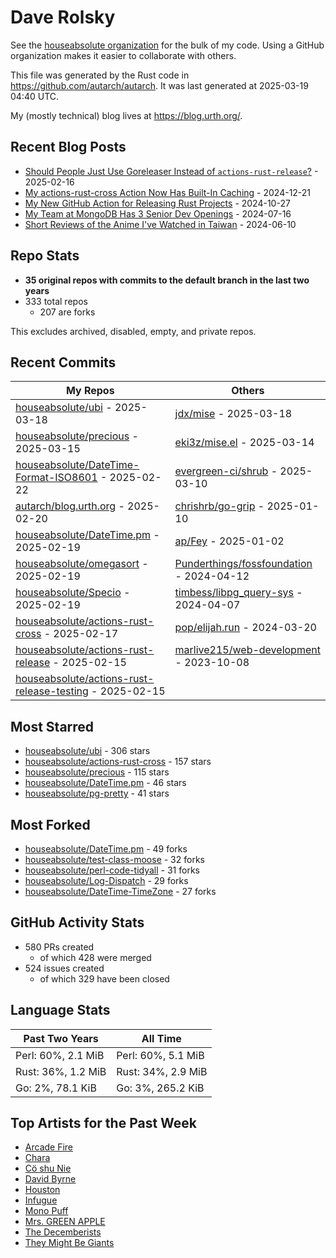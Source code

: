 
# Dave Rolsky

See the [houseabsolute organization](https://github.com/houseabsolute) for the
bulk of my code. Using a GitHub organization makes it easier to collaborate
with others.

This file was generated by the Rust code in
https://github.com/autarch/autarch. It was last generated at 2025-03-19 04:40 UTC.

My (mostly technical) blog lives at https://blog.urth.org/.

## Recent Blog Posts

- [Should People Just Use Goreleaser Instead of `actions-rust-release`?](https://blog.urth.org/2025/02/16/should-people-just-use-goreleaser-instead-of-actions-rust-release/) - 2025-02-16
- [My actions-rust-cross Action Now Has Built-In Caching](https://blog.urth.org/2024/12/21/my-actions-rust-cross-action-now-has-built-in-caching/) - 2024-12-21
- [My New GitHub Action for Releasing Rust Projects](https://blog.urth.org/2024/10/27/my-new-github-action-for-releasing-rust-projects/) - 2024-10-27
- [My Team at MongoDB Has 3 Senior Dev Openings](https://blog.urth.org/2024/07/16/my-team-at-mongodb-has-3-senior-dev-openings/) - 2024-07-16
- [Short Reviews of the Anime I&#39;ve Watched in Taiwan](https://blog.urth.org/2024/06/10/short-reviews-of-the-anime-i-ve-watched-in-taiwan/) - 2024-06-10


## Repo Stats
- **35 original repos with commits to the default branch in the last two years**
- 333 total repos
  - 207 are forks

This excludes archived, disabled, empty, and private repos.

## Recent Commits
| My Repos | Others |
|----------|--------|
| [houseabsolute/ubi](https://github.com/houseabsolute/ubi) - 2025-03-18              | [jdx/mise](https://github.com/jdx/mise) - 2025-03-18                |
| [houseabsolute/precious](https://github.com/houseabsolute/precious) - 2025-03-15              | [eki3z/mise.el](https://github.com/eki3z/mise.el) - 2025-03-14                |
| [houseabsolute/DateTime-Format-ISO8601](https://github.com/houseabsolute/DateTime-Format-ISO8601) - 2025-02-22              | [evergreen-ci/shrub](https://github.com/evergreen-ci/shrub) - 2025-03-10                |
| [autarch/blog.urth.org](https://github.com/autarch/blog.urth.org) - 2025-02-20              | [chrishrb/go-grip](https://github.com/chrishrb/go-grip) - 2025-01-10                |
| [houseabsolute/DateTime.pm](https://github.com/houseabsolute/DateTime.pm) - 2025-02-19              | [ap/Fey](https://github.com/ap/Fey) - 2025-01-02                |
| [houseabsolute/omegasort](https://github.com/houseabsolute/omegasort) - 2025-02-19              | [Punderthings/fossfoundation](https://github.com/Punderthings/fossfoundation) - 2024-04-12                |
| [houseabsolute/Specio](https://github.com/houseabsolute/Specio) - 2025-02-19              | [timbess/libpg_query-sys](https://github.com/timbess/libpg_query-sys) - 2024-04-07                |
| [houseabsolute/actions-rust-cross](https://github.com/houseabsolute/actions-rust-cross) - 2025-02-17              | [pop/elijah.run](https://github.com/pop/elijah.run) - 2024-03-20                |
| [houseabsolute/actions-rust-release](https://github.com/houseabsolute/actions-rust-release) - 2025-02-15              | [marlive215/web-development](https://github.com/marlive215/web-development) - 2023-10-08                |
| [houseabsolute/actions-rust-release-testing](https://github.com/houseabsolute/actions-rust-release-testing) - 2025-02-15              |                 |


## Most Starred
- [houseabsolute/ubi](https://github.com/houseabsolute/ubi) - 306 stars
- [houseabsolute/actions-rust-cross](https://github.com/houseabsolute/actions-rust-cross) - 157 stars
- [houseabsolute/precious](https://github.com/houseabsolute/precious) - 115 stars
- [houseabsolute/DateTime.pm](https://github.com/houseabsolute/DateTime.pm) - 46 stars
- [houseabsolute/pg-pretty](https://github.com/houseabsolute/pg-pretty) - 41 stars


## Most Forked
- [houseabsolute/DateTime.pm](https://github.com/houseabsolute/DateTime.pm) - 49 forks
- [houseabsolute/test-class-moose](https://github.com/houseabsolute/test-class-moose) - 32 forks
- [houseabsolute/perl-code-tidyall](https://github.com/houseabsolute/perl-code-tidyall) - 31 forks
- [houseabsolute/Log-Dispatch](https://github.com/houseabsolute/Log-Dispatch) - 29 forks
- [houseabsolute/DateTime-TimeZone](https://github.com/houseabsolute/DateTime-TimeZone) - 27 forks


## GitHub Activity Stats
- 580 PRs created
  - of which 428 were merged
- 524 issues created
  - of which 329 have been closed

## Language Stats
| Past Two Years        | All Time                |
|-----------------------|-------------------------|
| Perl: 60%, 2.1 MiB              | Perl: 60%, 5.1 MiB                |
| Rust: 36%, 1.2 MiB              | Rust: 34%, 2.9 MiB                |
| Go: 2%, 78.1 KiB              | Go: 3%, 265.2 KiB                |


## Top Artists for the Past Week
* [Arcade Fire](https://musicbrainz.org/artist/52074ba6-e495-4ef3-9bb4-0703888a9f68)
* [Chara](https://musicbrainz.org/artist/94812064-a7c2-49d2-b6b0-b9e76289bf87)
* [Cö shu Nie](https://musicbrainz.org/artist/d38d4afb-3c51-4cd5-b6e9-5d4ec71d2440)
* [David Byrne](https://musicbrainz.org/artist/d4659efb-b8eb-4f03-95e9-f69ce35967a9)
* [Houston](https://musicbrainz.org/artist/7b856335-76b2-4787-86ea-c2619383cbb7)
* [Infugue](https://musicbrainz.org/search?query=Infugue&amp;type=artist&amp;method=indexed)
* [Mono Puff](https://musicbrainz.org/artist/54273aba-2714-4648-a64c-5dfda8cd6caa)
* [Mrs. GREEN APPLE](https://musicbrainz.org/artist/9ce674b7-5180-41f7-9ac2-95dc0d8a0ed2)
* [The Decemberists](https://musicbrainz.org/artist/97b1142f-c71e-4971-8736-4a8ceaf6b4c3)
* [They Might Be Giants](https://musicbrainz.org/artist/183d6ef6-e161-47ff-9085-063c8b897e97)

